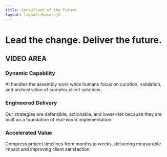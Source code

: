 ```yaml
---
title: Consultant of the Future
layout: layouts/base.njk
---
```


<h1 class="grid-main-content">Lead the change. Deliver the future.</h1>
<div class="video-placeholder grid-main-content">
	<h2>VIDEO AREA</h2>
</div>

<div class="feature-boxes grid-main-content">
	<div class="feature-box">
		<h3>Dynamic Capability</h3>
		<p>AI handles the assembly work while humans focus on curation, validation, and orchestration of complex client solutions.</p>
	</div>
	<div class="feature-box">
		<h3>Engineered Delivery</h3>
		<p>Our strategies are defensible, actionable, and lower-risk because they are built on a foundation of real-world implementation.</p>
	</div>
	<div class="feature-box">
		<h3>Accelerated Value</h3>
		<p>Compress project timelines from months to weeks, delivering measurable impact and improving client satisfaction.</p>
	</div>
</div>
